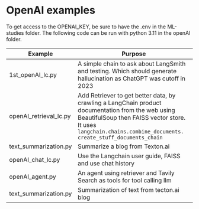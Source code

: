 # OpenAI examples

To get access to the OPENAI_KEY, be sure to have the .env in the ML-studies folder. The following code can be run with python 3.11 in the openAI folder.

| Example | Purpose |
| --- | --- |
| 1st_openAI_lc.py | A simple chain to ask about LangSmith and testing. Which should generate hallucination as ChatGPT was cutoff in 2023 |
| openAI_retrieval_lc.py | Add Retriever to get better data, by crawling a LangChain product documentation from the web using BeautifulSoup then FAISS vector store. It uses `langchain.chains.combine_documents. create_stuff_documents_chain` |
| text_summarization.py | Summarize a blog from Texton.ai | 
| openAI_chat_lc.py | Use the Langchain user guide, FAISS and use chat history |
| openAI_agent.py | An agent using retriever and Tavily Search as tools for tool calling llm |
| text_summarization.py | Summarization of text from tecton.ai blog |